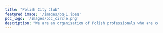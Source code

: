```yaml
---
title: "Polish City Club"
featured_image: '/images/bg-1.jpeg'
pcc_logo: '/images/pcc_circle.png'
description: "We are an organisation of Polish professionals who are committed to building a well connected and successful Polish diaspora in Europe."
---
```

